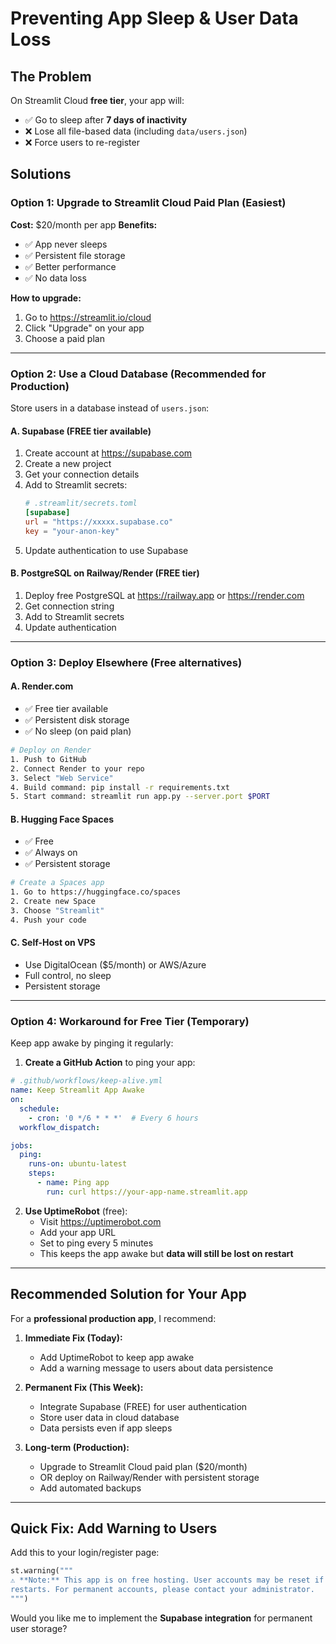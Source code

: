 # Preventing App Sleep & User Data Loss

## The Problem
On Streamlit Cloud **free tier**, your app will:
- ✅ Go to sleep after **7 days of inactivity**
- ❌ Lose all file-based data (including `data/users.json`)
- ❌ Force users to re-register

## Solutions

### **Option 1: Upgrade to Streamlit Cloud Paid Plan (Easiest)**
**Cost:** $20/month per app
**Benefits:**
- ✅ App never sleeps
- ✅ Persistent file storage
- ✅ Better performance
- ✅ No data loss

**How to upgrade:**
1. Go to https://streamlit.io/cloud
2. Click "Upgrade" on your app
3. Choose a paid plan

---

### **Option 2: Use a Cloud Database (Recommended for Production)**
Store users in a database instead of `users.json`:

#### **A. Supabase (FREE tier available)**
1. Create account at https://supabase.com
2. Create a new project
3. Get your connection details
4. Add to Streamlit secrets:
   ```toml
   # .streamlit/secrets.toml
   [supabase]
   url = "https://xxxxx.supabase.co"
   key = "your-anon-key"
   ```
5. Update authentication to use Supabase

#### **B. PostgreSQL on Railway/Render (FREE tier)**
1. Deploy free PostgreSQL at https://railway.app or https://render.com
2. Get connection string
3. Add to Streamlit secrets
4. Update authentication

---

### **Option 3: Deploy Elsewhere (Free alternatives)**

#### **A. Render.com**
- ✅ Free tier available
- ✅ Persistent disk storage
- ✅ No sleep (on paid plan)
```bash
# Deploy on Render
1. Push to GitHub
2. Connect Render to your repo
3. Select "Web Service"
4. Build command: pip install -r requirements.txt
5. Start command: streamlit run app.py --server.port $PORT
```

#### **B. Hugging Face Spaces**
- ✅ Free
- ✅ Always on
- ✅ Persistent storage
```bash
# Create a Spaces app
1. Go to https://huggingface.co/spaces
2. Create new Space
3. Choose "Streamlit" 
4. Push your code
```

#### **C. Self-Host on VPS**
- Use DigitalOcean ($5/month) or AWS/Azure
- Full control, no sleep
- Persistent storage

---

### **Option 4: Workaround for Free Tier (Temporary)**
Keep app awake by pinging it regularly:

1. **Create a GitHub Action** to ping your app:
```yaml
# .github/workflows/keep-alive.yml
name: Keep Streamlit App Awake
on:
  schedule:
    - cron: '0 */6 * * *'  # Every 6 hours
  workflow_dispatch:

jobs:
  ping:
    runs-on: ubuntu-latest
    steps:
      - name: Ping app
        run: curl https://your-app-name.streamlit.app
```

2. **Use UptimeRobot** (free):
   - Visit https://uptimerobot.com
   - Add your app URL
   - Set to ping every 5 minutes
   - This keeps the app awake but **data will still be lost on restart**

---

## **Recommended Solution for Your App**

For a **professional production app**, I recommend:

1. **Immediate Fix (Today):**
   - Add UptimeRobot to keep app awake
   - Add a warning message to users about data persistence

2. **Permanent Fix (This Week):**
   - Integrate Supabase (FREE) for user authentication
   - Store user data in cloud database
   - Data persists even if app sleeps

3. **Long-term (Production):**
   - Upgrade to Streamlit Cloud paid plan ($20/month)
   - OR deploy on Railway/Render with persistent storage
   - Add automated backups

---

## Quick Fix: Add Warning to Users

Add this to your login/register page:
```python
st.warning("""
⚠️ **Note:** This app is on free hosting. User accounts may be reset if the app 
restarts. For permanent accounts, please contact your administrator.
""")
```

Would you like me to implement the **Supabase integration** for permanent user storage?
